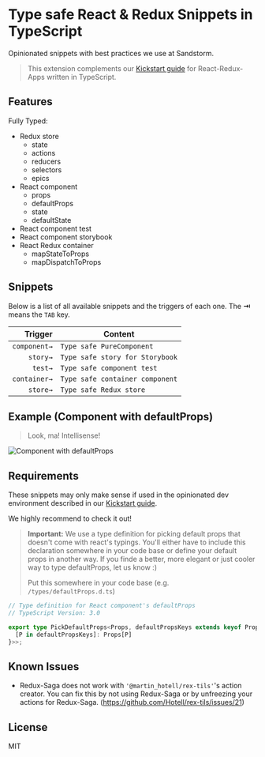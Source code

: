 # Type safe React & Redux Snippets in TypeScript

Opinionated snippets with best practices we use at Sandstorm.

> This extension complements our [Kickstart guide](https://sandstorm.github.io/typescript-react-app-kickstart-guide/) for React-Redux-Apps written in TypeScript.

## Features

Fully Typed:
- Redux store
    - state
    - actions
    - reducers
    - selectors
    - epics
- React component
    - props
    - defaultProps
    - state
    - defaultState
- React component test
- React component storybook
- React Redux container
    - mapStateToProps
    - mapDispatchToProps

## Snippets

Below is a list of all available snippets and the triggers of each one. The **⇥** means the `TAB` key.

| Trigger  | Content |
| -------: | ------- |
| `component→` | `Type safe PureComponent` |
| `story→`| `Type safe story for Storybook` |
| `test→`| `Type safe component test` |
| `container→` | `Type safe container component` |
| `store→` | `Type safe Redux store` |

## Example (Component with defaultProps)

> Look, ma! Intellisense!

![Component with defaultProps](images/Component&defaultProps.gif)

## Requirements

These snippets may only make sense if used in the opinionated dev environment described in our [Kickstart guide](https://sandstorm.github.io/typescript-react-app-kickstart-guide/).

We highly recommend to check it out!

>**Important:** We use a type definition for picking default props that doesn't come with react's typings.
>You'll either have to include this declaration somewhere in your code base or define your default props in another way. If you finde a better, more elegant or just cooler way to type defaultProps, let us know :)
>
> Put this somewhere in your code base (e.g. `/types/defaultProps.d.ts`)
```ts
// Type definition for React component's defaultProps
// TypeScript Version: 3.0

export type PickDefaultProps<Props, defaultPropsKeys extends keyof Props> = Readonly<Required<{
  [P in defaultPropsKeys]: Props[P]
}>>;
```

## Known Issues

* Redux-Saga does not work with `'@martin_hotell/rex-tils'`'s action creator. You can fix this by not using Redux-Saga or by unfreezing your actions for Redux-Saga. (https://github.com/Hotell/rex-tils/issues/21)

## License
MIT
